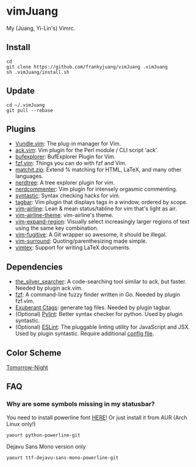 # vimJuang
My (Juang, Yi-Lin's) Vimrc.

## Install
```
cd
git clone https://github.com/frankyjuang/vimJuang .vimJuang
sh .vimJuang/install.sh
```

## Update
```
cd ~/.vimJuang
git pull --rebase
```

## Plugins
- [Vundle.vim](https://github.com/VundleVim/Vundle.vim): The plug-in manager for Vim.
- [ack.vim](https://github.com/mileszs/ack.vim): Vim plugin for the Perl module / CLI script 'ack'.
- [bufexplorer](https://github.com/jlanzarotta/bufexplorer): BufExplorer Plugin for Vim.
- [fzf.vim](https://github.com/junegunn/fzf.vim): Things you can do with fzf and Vim.
- [matchit.zip](https://github.com/vim-scripts/matchit.zip): Extend % matching for HTML, LaTeX, and many other languages.
- [nerdtree](https://github.com/scrooloose/nerdtree): A tree explorer plugin for vim.
- [nerdcommenter](https://github.com/scrooloose/nerdcommenter): Vim plugin for intensely orgasmic commenting.
- [syntastic](https://github.com/scrooloose/syntastic): Syntax checking hacks for vim.
- [tagbar](https://github.com/majutsushi/tagbar): Vim plugin that displays tags in a window, ordered by scope.
- [vim-airline](https://github.com/vim-airline/vim-airline): Lean & mean status/tabline for vim that's light as air.
- [vim-airline-theme](https://github.com/vim-airline/vim-airline-theme): vim-airline's theme.
- [vim-expand-region](https://github.com/terryma/vim-expand-region): Visually select increasingly larger regions of text using the same key combination.
- [vim-fugitive](https://github.com/tpope/vim-fugitive): A Git wrapper so awesome, it should be illegal.
- [vim-surround](https://github.com/tpope/vim-surround): Quoting/parenthesizing made simple.
- [vimtex](https://github.com/lervag/vimtex): Support for writing LaTeX documents.

## Dependencies
- [the_silver_searcher](https://github.com/ggreer/the_silver_searcher): A code-searching tool similar to ack, but faster. Needed by plugin ack.vim.
- [fzf](https://github.com/junegunn/fzf): A command-line fuzzy finder written in Go. Needed by plugin fzf.vim.
- [Exuberant Ctags](http://ctags.sourceforge.net/): generate tag files. Needed by plugin tagbar.
- (Optional) [Pylint](http://ctags.sourceforge.net/): Better syntax checker for python. Used by plugin syntastic.
- (Optional) [ESLint](http://eslint.org/): The pluggable linting utility for JavaScript and JSX. Used by plugin syntastic. Require additional [config file](https://github.com/frankyjuang/confJuang/blob/master/eslintrc.js).

## Color Scheme
[Tomorrow-Night](https://github.com/chriskempson/tomorrow-theme)

## FAQ

### Why are some symbols missing in my statusbar?
You need to install powerline font [HERE](https://github.com/powerline/fonts.git)!
Or just install it from AUR (Arch Linux only!)
```
yaourt python-powerline-git
```
Dejavu Sans Mono version only
```
yaourt ttf-dejavu-sans-mono-powerline-git
```
